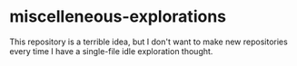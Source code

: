 # miscelleneous-explorations
This repository is a terrible idea, but I don't want to make new repositories every time I have a single-file idle exploration thought. 
